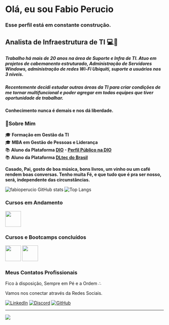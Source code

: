 # Olá, eu sou Fabio Perucio

### Esse perfil está em constante construção.

## Analista de Infraestrutura de TI 💻🛜

###

##### Trabalho há mais de 20 anos na área de Suporte e Infra de TI. Atuo em projetos de cabemanento estruturado, Administração de Servidores Windows, administração de redes Wi-Fi Ubiquiti, suporte a usuários nos 3 níveis.
##### Recentemente decidi estudar outras áreas da TI para criar condições de me tornar multifuncional e poder agregar em todas equipes que tiver oportunidade de trabalhar. 
#### Conhecimento nunca é demais e nos dá liberdade.

### 🔎**Sobre Mim**

🎓 **Formação em Gestão da TI**  
🎓 **MBA em Gestão de Pessoas e Liderança**  
📚 **Aluno da Plataforma [DIO](http://dio.me) - [Perfil Público na DIO](https://www.dio.me/users/fabioperucio)**  
📚 **Aluno da Plataforma [DLtec do Brasil](www.dltec.com.br)**  

**Casado, Pai, gosto de boa música, bons livros, um vinho ou um café rendem boas conversas. Tenho muita Fé, e que tudo que é pra ser nosso, será, independente das circunstâncias.**

![fabioperucio GitHub stats](https://github-readme-stats.vercel.app/api?username=fabioperucio&show_icons=true&theme=radical)  ![Top Langs](https://github-readme-stats.vercel.app/api/top-langs/?username=fabioperucio&langs_count=8)


<!--### Algumas das minhas habilidades profissionais - em construção 🚧

 ![Windows](https://img.shields.io/badge/Windows-017AD7?logo=windows&logoColor=white&style=for-the-badge)  ![Linux](https://img.shields.io/badge/Linux-E34F26?logo=linux&logoColor=black&style=for-the-badge
)-->

### Cursos em Andamento


[<img src="https://assets.dio.me/N3ET28fsUKPyJZb6mh6vdqhVziWjbk3xPNlE_velBWs/f:webp/h:120/q:80/L3RyYWNrcy85NzIyOTdkYy00MzU3LTRhZjQtYWJlYS04OWEzODg1M2E5NDkucG5n" height="50"></a>](https://web.dio.me/track/b9eb6374-fbd0-4a21-8747-9f25e8371f03)

### Cursos e Bootcamps concluídos


[<img src="https://assets.dio.me/vKS7Q5G0wquZ8uE6GlzHCIP3mgAOcl-1TZg4zvTvgho/f:webp/h:120/q:80/L3RyYWNrcy80YzRjNzc2MC1hY2YwLTQ5MjctOTdhMS01ZjQ3ZWFlMDExYWQucG5n" height="50"></a>](https://web.dio.me/track/santander-linux-para-iniciantes) [<img src="https://assets.dio.me/1NkLJXos8kOI3HcFX6Ya29zHtEnXjFkpiSHleUrEvX8/f:webp/h:120/q:80/L3RyYWNrcy82MDY4MjNjMi04YTczLTQ2NTUtOTQ3ZC1kNDFiOTkxYmFmMTIucG5n" height="50"></a>](https://web.dio.me/track/linux-experience)


### Meus Contatos Profissionais

Fico à disposição, Sempre em Pé e a Ordem ∴  

Vamos nos conectar através da Redes Sociais.

[![LinkedIn](https://img.shields.io/badge/LinkedIn-0077B5?style=for-the-badge&logo=linkedin&logoColor=white)](https://www.linkedin.com/in/fabioperucio/) [![Discord](https://img.shields.io/badge/Discord-7289DA?style=for-the-badge&logo=discord&logoColor=white)](https://discord.com/channels/@fabioperucio/) [![GitHub](https://img.shields.io/badge/GitHub-100000?style=for-the-badge&logo=github&logoColor=white)](https://github.com/fabioperucio)


____________________________________________________________________________

![](https://komarev.com/ghpvc/?username=fabioperucio&color=orange)


